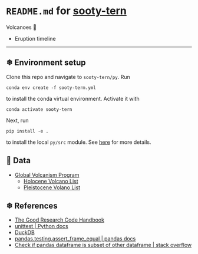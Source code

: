 # `README.md` for [sooty-tern](https://github.com/Ai-Yukino/sooty-tern)

Volcanoes 🌋

- Eruption timeline

---

## ❄ Environment setup

Clone this repo and navigate to `sooty-tern/py`. Run

```
conda env create -f sooty-term.yml
```

to install the conda virtual environment. Activate it with

```
conda activate sooty-tern
```

Next, run

```
pip install -e .
```

to install the local `py/src` module. See [here](https://goodresearch.dev/setup.html#pip-install-your-package) for more details.

## 🌸 Data

- [Global Volcanism Program](https://volcano.si.edu/)
  - [Holocene Volcano List](https://volcano.si.edu/volcanolist_holocene.cfm)
  - [Pleistocene Volano List](https://volcano.si.edu/volcanolist_pleistocene.cfm)

## ❄ References

- [The Good Research Code Handbook](https://goodresearch.dev/)
- [unittest | Python docs](https://docs.python.org/3/library/unittest.html)
- [DuckDB](https://duckdb.org/)
- [pandas.testing.assert_frame_equal | pandas docs](https://pandas.pydata.org/pandas-docs/stable/reference/api/pandas.testing.assert_frame_equal.html)
- [Check if pandas dataframe is subset of other dataframe | stack overflow](https://stackoverflow.com/a/49531052)
